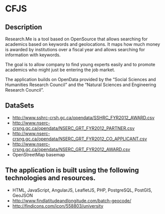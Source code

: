 # CFJS

## Description

Research.Me is a tool based on OpenSource that allows searching for academics based on keywords and geolocations. It maps how much money is awarded by institutions over a fiscal year and allows searching for information with keywords.

The goal is to allow company to find young experts easily and to promote academics who might just be entering the job market.

The application builds on OpenData provided by the “Social Sciences and Humanities Research Council” and the “Natural Sciences and Engineering Research Council”. 

## DataSets

* http://www.sshrc-crsh.gc.ca/opendata/SSHRC_FYR2012_AWARD.csv
* http://www.nserc-crsng.gc.ca/opendata/NSERC_GRT_FYR2012_PARTNER.csv
* http://www.nserc-crsng.gc.ca/opendata/NSERC_GRT_FYR2012_CO_APPLICANT.csv
* http://www.nserc-crsng.gc.ca/opendata/NSERC_GRT_FYR2012_AWARD.csv
* OpenStreetMap basemap

## The application is built using the following technologies and resources.

* HTML, JavaScript, AngularJS, LeafletJS, PHP, PostgreSQL, PostGIS, GeoJSON
* http://www.findlatitudeandlongitude.com/batch-geocode/
* http://findicons.com/icon/558803/university
